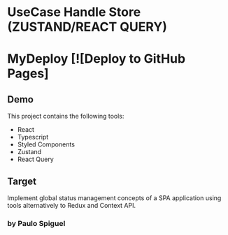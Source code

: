 # UseCase Handle Store (ZUSTAND/REACT QUERY)

# MyDeploy [![Deploy to GitHub Pages]

<!-- (https://github.com/cubing/icons/actions/workflows/deploy.yml/badge.svg)](https://github.com/cubing/icons/actions/workflows/deploy.yml)
 -->

## Demo

<!-- <https://cubing.github.io/icons> -->

This project contains the following tools:

- React
- Typescript
- Styled Components
- Zustand
- React Query

## Target

Implement global status management concepts of a SPA application using tools alternatively to Redux and Context API.

### by Paulo Spiguel
